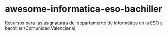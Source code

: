 # awesome-informatica-eso-bachiller
Recursos para las asignaturas del departamento de informática en la ESO y bachiller (Comunidad Valenciana)
